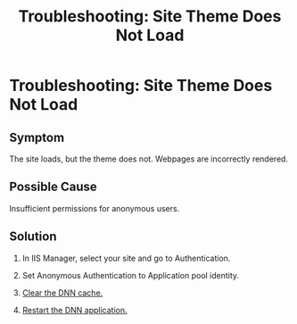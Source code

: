 ﻿---
uid: ts-site-theme-not-loading
locale: en
title: "Troubleshooting: Site Theme Does Not Load"
dnnversion: 09.02.00
related-topics: ts-how-to-increase-max-upload-file-size,ts-error-login-ip-filtering-is-currently-disabled,ts-error-another-user-has-taken-action-on-the-page,ts-error-unknown-server-tag-DNNComboBox,ts-error-could-not-load-awssdk,ts-error-sql-timeout,ts-error-argumentnullexception-after-move-upgrade,ts-install-missing-resources,ts-mixed-content-ssl,ts-broken-profile-image,ts-page-remains-in-draft,ts-unable-to-remove-page-redirect-urls,ts-incomplete-content-localization,ts-missing-persona-bar
---

# Troubleshooting: Site Theme Does Not Load

## Symptom

The site loads, but the theme does not. Webpages are incorrectly rendered.

## Possible Cause

Insufficient permissions for anonymous users.

## Solution

1.  In IIS Manager, select your site and go to Authentication.
    
2.  Set Anonymous Authentication to Application pool identity.
    
3.  [Clear the DNN cache.](xref:clear-cache)
    
4.  [Restart the DNN application.](xref:restart-application)
